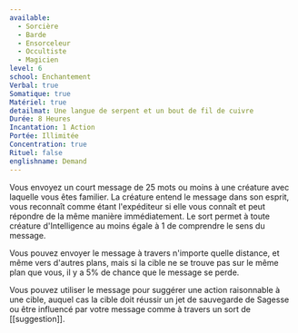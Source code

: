 ```yaml
---
available:
  - Sorcière
  - Barde
  - Ensorceleur
  - Occultiste
  - Magicien
level: 6
school: Enchantement
Verbal: true
Somatique: true
Matériel: true
detailmat: Une langue de serpent et un bout de fil de cuivre
Durée: 8 Heures
Incantation: 1 Action
Portée: Illimitée
Concentration: true
Rituel: false
englishname: Demand
---
```

Vous envoyez un court message de 25 mots ou moins à une créature avec laquelle vous êtes familier. La créature entend le message dans son esprit, vous reconnaît comme étant l'expéditeur si elle vous connaît et peut répondre de la même manière immédiatement. Le sort permet à toute créature d'Intelligence au moins égale à 1 de comprendre le sens du message.

Vous pouvez envoyer le message à travers n'importe quelle distance, et même vers d'autres plans, mais si la cible ne se trouve pas sur le même plan que vous, il y a 5% de chance que le message se perde.

Vous pouvez utiliser le message pour suggérer une action raisonnable à une cible, auquel cas la cible doit réussir un jet de sauvegarde de Sagesse ou être influencé par votre message comme à travers un sort de [[suggestion]].
